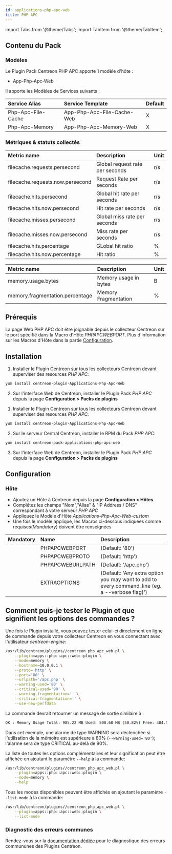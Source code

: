 ```yaml
---
id: applications-php-apc-web
title: PHP APC
---
```

import Tabs from '@theme/Tabs';
import TabItem from '@theme/TabItem';


## Contenu du Pack

### Modèles

Le Plugin Pack Centreon PHP APC apporte 1 modèle d'hôte :
* App-Php-Apc-Web

Il apporte les Modèles de Services suivants :

| Service Alias      | Service Template           | Default |
|:-------------------|:---------------------------|:--------|
| Php-Apc-File-Cache | App-Php-Apc-File-Cache-Web | X       |
| Php-Apc-Memory     | App-Php-Apc-Memory-Web     | X       |

### Métriques & statuts collectés

<Tabs groupId="sync">
<TabItem value="Php-Apc-File-Cache" label="Php-Apc-File-Cache">

| Metric name                      | Description                     | Unit |
|:---------------------------------|:--------------------------------|:-----|
| filecache.requests.persecond     | Global request rate per seconds | r/s  |
| filecache.requests.now.persecond | Request Rate per seconds        | r/s  |
| filecache.hits.persecond         | Global hit rate per seconds     | r/s  |
| filecache.hits.now.persecond     | Hit rate per seconds            | r/s  |
| filecache.misses.persecond       | Global miss rate per seconds    | r/s  |
| filecache.misses.now.persecond   | Miss rate per seconds           | r/s  |
| filecache.hits.percentage        | GLobal hit ratio                | %    |
| filecache.hits.now.percentage    | Hit ratio                       | %    |

</TabItem>
<TabItem value="Php-Apc-Memory" label="Php-Apc-Memory">

| Metric name                     | Description                   | Unit |
|:--------------------------------|:------------------------------|:-----|
| memory.usage.bytes              | Memory usage in bytes         | B    |
| memory.fragmentation.percentage | Memory Fragmentation          | %    |

</TabItem>
</Tabs>

## Prérequis

La page Web PHP APC doit être joignable depuis le collecteur Centreon sur le 
port spécifié dans la Macro d'Hôte *PHPAPCWEBPORT*. Plus d'information sur 
les Macros d'Hôte dans la partie [Configuration](#Configuration).

## Installation

<Tabs groupId="sync">
<TabItem value="Online License" label="Online License">

1. Installer le Plugin Centreon sur tous les collecteurs Centreon devant superviser des resources *PHP APC*:

```bash
yum install centreon-plugin-Applications-Php-Apc-Web
```

2. Sur l'interface Web de Centreon, installer le Plugin Pack *PHP APC* depuis la page **Configuration > Packs de plugins**

</TabItem>
<TabItem value="Offline License" label="Offline License">

1. Installer le Plugin Centreon sur tous les collecteurs Centreon devant superviser des resources *PHP APC*:

```bash
yum install centreon-plugin-Applications-Php-Apc-Web
```

2. Sur le serveur Central Centreon, installer le RPM du Pack *PHP APC*:

```bash
yum install centreon-pack-applications-php-apc-web
```

3. Sur l'interface Web de Centreon, installer le Plugin Pack *PHP APC* depuis la page **Configuration > Packs de plugins**

</TabItem>
</Tabs>

## Configuration

### Hôte

* Ajoutez un Hôte à Centreon depuis la page **Configuration > Hôtes**.
* Complétez les champs "Nom","Alias" & "IP Address / DNS" correspondant à votre serveur *PHP APC*
* Appliquez le Modèle d'Hôte *Applications-Php-Apc-Web-custom* 
* Une fois le modèle appliqué, les Macros ci-dessous indiquées comme requises(*Mandatory*) doivent être renseignées 

| Mandatory | Name             | Description                                                                                     |
|:----------|:-----------------|:------------------------------------------------------------------------------------------------|
|           | PHPAPCWEBPORT    | (Default: '80')                                                                                 |
|           | PHPAPCWEBPROTO   | (Default: 'http')                                                                               |
|           | PHPAPCWEBURLPATH | (Default: '/apc.php')                                                                           |
|           | EXTRAOPTIONS     | (Default: 'Any extra option you may want to add to every command\_line (eg. a --verbose flag)') |

## Comment puis-je tester le Plugin et que signifient les options des commandes ? 

Une fois le Plugin installé, vous pouvez tester celui-ci directement en ligne 
de commande depuis votre collecteur Centreon en vous connectant avec 
l'utilisateur *centreon-engine*:

```bash
/usr/lib/centreon/plugins//centreon_php_apc_web.pl \
    --plugin=apps::php::apc::web::plugin \
    --mode=memory \
    --hostname=10.0.0.1 \
    --proto='http' \
    --port='80' \
    --urlpath='/apc.php' \
    --warning-used='80' \
    --critical-used='90' \
    --warning-fragmentation='' \
    --critical-fragmentation='' \
    --use-new-perfdata 
```

La commande devrait retourner un message de sortie similaire à :

```bash
OK : Memory Usage Total: 985.22 MB Used: 500.68 MB (50.82%) Free: 484.54 MB (49.18%) Memory Fragmentation: 10% | 'memory.usage.bytes'=525000704B;80;90;0;1033080832 'memory.fragmentation.percentage'=10%;;;0;100 
```

Dans cet exemple, une alarme de type WARNING sera déclenchée si l'utilisation
de la mémoire est supérieure à 80% 
(`--warning-used='80'`); l'alarme sera de type CRITICAL au-delà de 90%.

La liste de toutes les options complémentaires et leur signification peut être
affichée en ajoutant le paramètre `--help` à la commande:

```bash
/usr/lib/centreon/plugins//centreon_php_apc_web.pl \
    --plugin=apps::php::apc::web::plugin \
    --mode=memory \
    --help
 ```

Tous les modes disponibles peuvent être affichés en ajoutant le paramètre 
`--list-mode` à la commande:

```bash
/usr/lib/centreon/plugins//centreon_php_apc_web.pl \
    --plugin=apps::php::apc::web::plugin \
    --list-mode
 ```

### Diagnostic des erreurs communes

Rendez-vous sur la [documentation dédiée](../getting-started/how-to-guides/troubleshooting-plugins.md)
pour le diagnostique des erreurs commununes des Plugins Centreon.